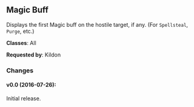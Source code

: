 ## Magic Buff

Displays the first Magic buff on the hostile target, if any. (For `Spellsteal`,
`Purge`, etc.)

**Classes**: All

**Requested by**: Kildon

### Changes

#### v0.0 (2016-07-26):

Initial release.


